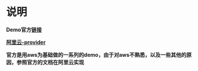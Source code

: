 # 说明

**Demo官方[链接](https://learn.hashicorp.com/terraform/getting-started/build)**


**[阿里云-provider](https://www.terraform.io/docs/providers/alicloud/index.html)**


**官方是用aws为基础做的一系列的demo，由于对aws不熟悉，以及一些其他的原因，参照官方的文档在阿里云实现**


